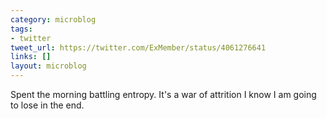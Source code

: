 ```yaml
---
category: microblog
tags:
- twitter
tweet_url: https://twitter.com/ExMember/status/4061276641
links: []
layout: microblog
---
```

Spent the morning battling entropy. It's a war of attrition I know I am going to lose in the end.

